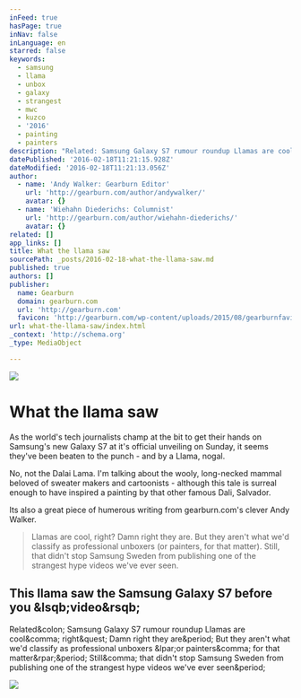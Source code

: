 ```yaml
---
inFeed: true
hasPage: true
inNav: false
inLanguage: en
starred: false
keywords:
  - samsung
  - llama
  - unbox
  - galaxy
  - strangest
  - mwc
  - kuzco
  - '2016'
  - painting
  - painters
description: "Related: Samsung Galaxy S7 rumour roundup Llamas are cool, right? Damn right they are. But they aren't what we'd classify as professional unboxers (or painters, for that matter). Still, that didn't stop Samsung Sweden from publishing one of the strangest hype videos we've ever seen."
datePublished: '2016-02-18T11:21:15.928Z'
dateModified: '2016-02-18T11:21:13.056Z'
author:
  - name: 'Andy Walker: Gearburn Editor'
    url: 'http://gearburn.com/author/andywalker/'
    avatar: {}
  - name: 'Wiehahn Diederichs: Columnist'
    url: 'http://gearburn.com/author/wiehahn-diederichs/'
    avatar: {}
related: []
app_links: []
title: What the llama saw
sourcePath: _posts/2016-02-18-what-the-llama-saw.md
published: true
authors: []
publisher:
  name: Gearburn
  domain: gearburn.com
  url: 'http://gearburn.com'
  favicon: 'http://gearburn.com/wp-content/uploads/2015/08/gearburnfavicon.jpg'
url: what-the-llama-saw/index.html
_context: 'http://schema.org'
_type: MediaObject

---
```

![](https://the-grid-user-content.s3-us-west-2.amazonaws.com/22492084-6d0c-4869-8d83-2347a5bed89b.jpg)

# What the llama saw

As the world's tech journalists champ at the bit to get their hands on Samsung's new Galaxy S7 at it's official unveiling on Sunday, it seems they've been beaten to the punch - and by a Llama, nogal.

No, not the Dalai Lama. I'm talking about the wooly, long-necked mammal beloved of sweater makers and cartoonists - although this tale is surreal enough to have inspired a painting by that other famous Dali, Salvador.

Its also a great piece of humerous writing from gearburn.com's clever Andy Walker.

> Llamas are cool, right? Damn right they are. But they aren't what we'd classify as professional unboxers (or painters, for that matter). Still, that didn't stop Samsung Sweden from publishing one of the strangest hype videos we've ever seen.

<article style=""><h1>This llama saw the Samsung Galaxy S7 before you &amp;lsqb;video&amp;rsqb;</h1><p>Related&amp;colon; Samsung Galaxy S7 rumour roundup Llamas are cool&amp;comma; right&amp;quest; Damn right they are&amp;period; But they aren't what we'd classify as professional unboxers &amp;lpar;or painters&amp;comma; for that matter&amp;rpar;&amp;period; Still&amp;comma; that didn't stop Samsung Sweden from publishing one of the strangest hype videos we've ever seen&amp;period;</p><img src="http://gearburn.com/wp-content/uploads/2016/02/Samsung-Galaxy-S7-llama-unboxing.jpg" /></article>